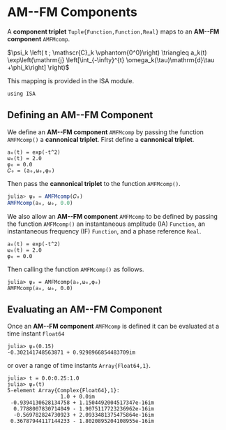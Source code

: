 # AM--FM Components
A **component triplet** `Tuple{Function,Function,Real}` maps to an **AM--FM component** `AMFMcomp`.

$\psi_k \left( t ; \mathscr{C}_k \vphantom{0^0}\right) \triangleq a_k(t) \exp\left(\mathrm{j} \left[\int_{-\infty}^{t} \omega_k(\tau)\mathrm{d}\tau +\phi_k\right] \right)$

This mapping is provided in the ISA module.
```
using ISA
```


## Defining an AM--FM Component
We define an **AM--FM component** `AMFMcomp` by passing the function `AMFMcomp()` a **cannonical triplet**. First define a **cannonical triplet**.
```
a₀(t) = exp(-t^2)
ω₀(t) = 2.0
φ₀ = 0.0
𝐶₀ = (a₀,ω₀,φ₀)
```
Then pass the **cannonical triplet** to the function `AMFMcomp()`.
```julia codeSnippet
julia> ψ₀ = AMFMcomp(𝐶₀)
AMFMcomp(a₀, ω₀, 0.0)
```


We also allow an **AM--FM component** `AMFMcomp` to be defined by passing the function `AMFMcomp()` an instantaneous amplitude (IA) `Function`, an instantaneous frequency (IF) `Function`, and a phase reference `Real`.
```
a₀(t) = exp(-t^2)
ω₀(t) = 2.0
φ₀ = 0.0
```
Then calling the function `AMFMcomp()` as follows.
```
julia> ψ₀ = AMFMcomp(a₀,ω₀,φ₀)
AMFMcomp(a₀, ω₀, 0.0)
```


## Evaluating an AM--FM Component
Once an  **AM--FM component** `AMFMcomp` is defined it can be evaluated at a time instant `Float64`
```
julia> ψ₀(0.15)
-0.302141748563871 + 0.9298966854483709im
```
or over a range of time instants `Array{Float64,1}`.
```
julia> t = 0.0:0.25:1.0
julia> ψ₀(t)
5-element Array{Complex{Float64},1}:
                 1.0 + 0.0im
 -0.9394130628134758 + 1.1504492004517347e-16im
  0.7788007830714049 - 1.9075117723236962e-16im
  -0.569782824730923 + 2.0933481375475864e-16im
 0.36787944117144233 - 1.8020895204108955e-16im
```
